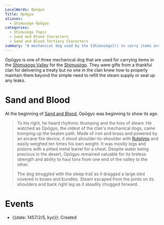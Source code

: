 ```yaml
---
LocalWords: Opōgyo
Title: Opōgyo
aliases:
  - Shimusogo Opōgyo
categories:
  - Shimusògo Topic
  - Sand and Blood Characters
  - Sand and Blood Tertiary Characters
summary: "A mechanical dog used by the [Shimusògo]() to carry items around their [valley](/shimusogo-valley/)."
---
```


Opōgyo is one of three mechanical dog that are used for carrying items in the [Shimusogo Valley]() for the [Shimusògo](). They were gifts from a thankful clan for delivering a treaty but no one in the clan knew how to properly maintain them beyond the simple need to refill the steam supply or seal up any leaks.

# Sand and Blood

At the beginning of [Sand and Blood](), Opōgyo was beginning to show its age.

> To his right, he heard rhythmic thumping and the hiss of steam. He watched as Opōgyo, the oldest of the clan's mechanical dogs, came tromping up the beaten path. Made of iron and brass and powered by an arcane fire device, it stood shoulder-to-shoulder with [Rutejìmo]() and easily weighed ten times his own weight. It was mostly legs and pistons with a pitted metal barrel for a chest. Despite water being precious in the desert, Opōgyo remained valuable for its tireless strength and ability to haul tons from one end of the valley to the other.
>
> The dog struggled with the steep trail as it dragged a large sled covered in boxes and bundles. Steam escaped from the joints on its shoulders and back right leg as it steadily chugged forward.

# Events

* {{date: 1457/2/5, kyo}}: Created
